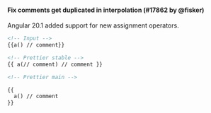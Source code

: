 #### Fix comments get duplicated in interpolation (#17862 by @fisker)

Angular 20.1 added support for new assignment operators.

<!-- prettier-ignore -->
```html
<!-- Input -->
{{a() // comment}}

<!-- Prettier stable -->
{{ a(// comment) // comment }}

<!-- Prettier main -->

{{
  a() // comment
}}
```

